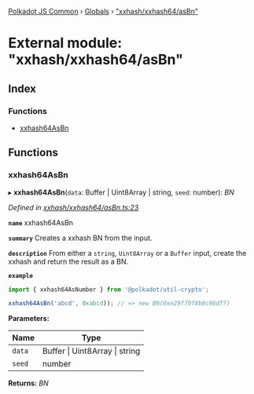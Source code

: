 [Polkadot JS Common](../README.md) › [Globals](../globals.md) › ["xxhash/xxhash64/asBn"](_xxhash_xxhash64_asbn_.md)

# External module: "xxhash/xxhash64/asBn"

## Index

### Functions

* [xxhash64AsBn](_xxhash_xxhash64_asbn_.md#xxhash64asbn)

## Functions

###  xxhash64AsBn

▸ **xxhash64AsBn**(`data`: Buffer | Uint8Array | string, `seed`: number): *BN*

*Defined in [xxhash/xxhash64/asBn.ts:23](https://github.com/polkadot-js/common/blob/90ca8a0d/packages/util-crypto/src/xxhash/xxhash64/asBn.ts#L23)*

**`name`** xxhash64AsBn

**`summary`** Creates a xxhash BN from the input.

**`description`** 
From either a `string`, `Uint8Array` or a `Buffer` input, create the xxhash and return the result as a BN.

**`example`** 
<BR>

```javascript
import { xxhash64AsNumber } from '@polkadot/util-crypto';

xxhash64AsBn('abcd', 0xabcd)); // => new BN(0xe29f70f8b8c96df7)
```

**Parameters:**

Name | Type |
------ | ------ |
`data` | Buffer &#124; Uint8Array &#124; string |
`seed` | number |

**Returns:** *BN*
